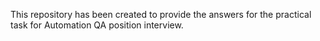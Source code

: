 This repository has been created to provide the answers for the practical task for Automation QA position interview.
